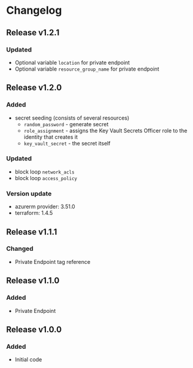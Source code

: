 # Changelog

## Release v1.2.1

### Updated
- Optional variable `location` for private endpoint
- Optional variable  `resource_group_name` for private endpoint


   
## Release v1.2.0

### Added
- secret seeding (consists of several resources)
  - `random_password` - generate secret 
  - `role_assignment` - assigns the Key Vault Secrets Officer role to the identity that creates it
  - `key_vault_secret` - the secret itself

### Updated
- block loop `network_acls`
- block loop `access_policy`

### Version update

- azurerm provider: 3.51.0
- terraform: 1.4.5
   
## Release v1.1.1

### Changed

- Private Endpoint tag reference
   
## Release v1.1.0

### Added

- Private Endpoint
   
## Release v1.0.0

### Added
- Initial code
   